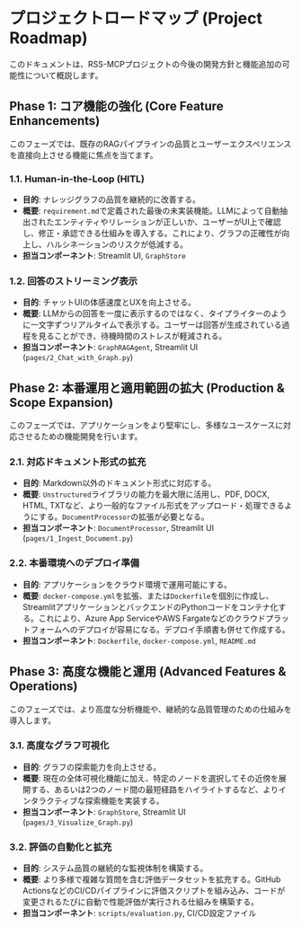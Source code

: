 # プロジェクトロードマップ (Project Roadmap)

このドキュメントは、RSS-MCPプロジェクトの今後の開発方針と機能追加の可能性について概説します。

## Phase 1: コア機能の強化 (Core Feature Enhancements)

このフェーズでは、既存のRAGパイプラインの品質とユーザーエクスペリエンスを直接向上させる機能に焦点を当てます。

### 1.1. Human-in-the-Loop (HITL)
- **目的**: ナレッジグラフの品質を継続的に改善する。
- **概要**: `requirement.md`で定義された最後の未実装機能。LLMによって自動抽出されたエンティティやリレーションが正しいか、ユーザーがUI上で確認し、修正・承認できる仕組みを導入する。これにより、グラフの正確性が向上し、ハルシネーションのリスクが低減する。
- **担当コンポーネント**: Streamlit UI, `GraphStore`

### 1.2. 回答のストリーミング表示
- **目的**: チャットUIの体感速度とUXを向上させる。
- **概要**: LLMからの回答を一度に表示するのではなく、タイプライターのように一文字ずつリアルタイムで表示する。ユーザーは回答が生成されている過程を見ることができ、待機時間のストレスが軽減される。
- **担当コンポーネント**: `GraphRAGAgent`, Streamlit UI (`pages/2_Chat_with_Graph.py`)

## Phase 2: 本番運用と適用範囲の拡大 (Production & Scope Expansion)

このフェーズでは、アプリケーションをより堅牢にし、多様なユースケースに対応させるための機能開発を行います。

### 2.1. 対応ドキュメント形式の拡充
- **目的**: Markdown以外のドキュメント形式に対応する。
- **概要**: `Unstructured`ライブラリの能力を最大限に活用し、PDF, DOCX, HTML, TXTなど、より一般的なファイル形式をアップロード・処理できるようにする。`DocumentProcessor`の拡張が必要となる。
- **担当コンポーネント**: `DocumentProcessor`, Streamlit UI (`pages/1_Ingest_Document.py`)

### 2.2. 本番環境へのデプロイ準備
- **目的**: アプリケーションをクラウド環境で運用可能にする。
- **概要**: `docker-compose.yml`を拡張、または`Dockerfile`を個別に作成し、StreamlitアプリケーションとバックエンドのPythonコードをコンテナ化する。これにより、Azure App ServiceやAWS Fargateなどのクラウドプラットフォームへのデプロイが容易になる。デプロイ手順書も併せて作成する。
- **担当コンポーネント**: `Dockerfile`, `docker-compose.yml`, `README.md`

## Phase 3: 高度な機能と運用 (Advanced Features & Operations)

このフェーズでは、より高度な分析機能や、継続的な品質管理のための仕組みを導入します。

### 3.1. 高度なグラフ可視化
- **目的**: グラフの探索能力を向上させる。
- **概要**: 現在の全体可視化機能に加え、特定のノードを選択してその近傍を展開する、あるいは2つのノード間の最短経路をハイライトするなど、よりインタラクティブな探索機能を実装する。
- **担当コンポーネント**: `GraphStore`, Streamlit UI (`pages/3_Visualize_Graph.py`)

### 3.2. 評価の自動化と拡充
- **目的**: システム品質の継続的な監視体制を構築する。
- **概要**: より多様で複雑な質問を含む評価データセットを拡充する。GitHub ActionsなどのCI/CDパイプラインに評価スクリプトを組み込み、コードが変更されるたびに自動で性能評価が実行される仕組みを構築する。
- **担当コンポーネント**: `scripts/evaluation.py`, CI/CD設定ファイル
